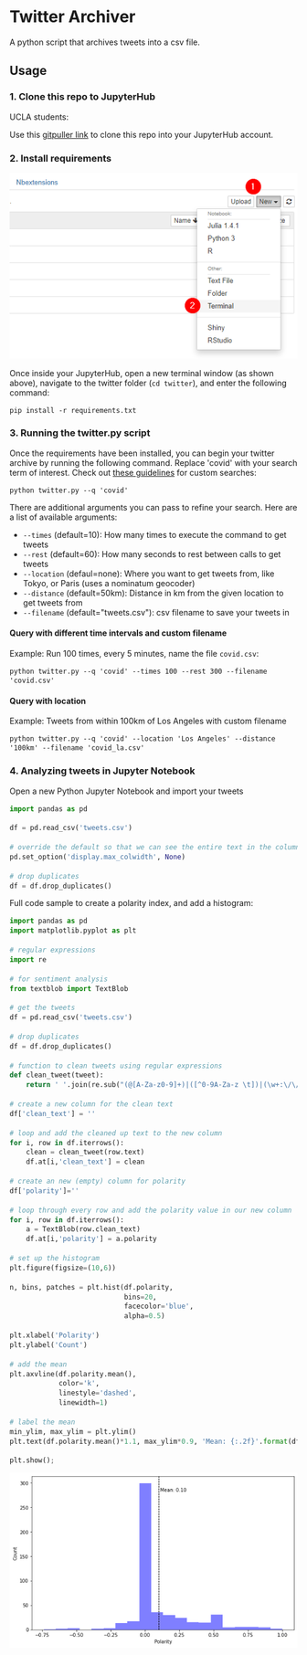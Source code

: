 # Twitter Archiver

A python script that archives tweets into a csv file.

## Usage

### 1. Clone this repo to JupyterHub

UCLA students:

Use this [gitpuller link](https://jupyter.idre.ucla.edu/hub/user-redirect/git-pull?repo=https%3A%2F%2Fgithub.com%2Fyohman%2Ftwitter&urlpath=tree%2Ftwitter%2F&branch=main) to clone this repo into your JupyterHub account.

### 2. Install requirements

![terminal](images/terminal.png)

Once inside your JupyterHub, open a new terminal window (as shown above), navigate to the twitter folder (`cd twitter`), and enter the following command:

```
pip install -r requirements.txt
```
### 3. Running the twitter.py script

Once the requirements have been installed, you can begin your twitter archive by running the following command. Replace 'covid' with your search term of interest. Check out [these guidelines](https://developer.twitter.com/en/docs/twitter-api/v1/rules-and-filtering/search-operators) for custom searches:

```console
python twitter.py --q 'covid'
```

There are additional arguments you can pass to refine your search. Here are a list of available arguments:

- `--times` (default=10): How many times to execute the command to get tweets
- `--rest` (default=60): How many seconds to rest between calls to get tweets
- `--location` (defaul=none): Where you want to get tweets from, like Tokyo, or Paris (uses a nominatum geocoder)
- `--distance` (default=50km): Distance in km from the given location to get tweets from
- `--filename` (default="tweets.csv"): csv filename to save your tweets in

#### Query with different time intervals and custom filename

Example: Run 100 times, every 5 minutes, name the file `covid.csv`:

```console
python twitter.py --q 'covid' --times 100 --rest 300 --filename 'covid.csv'
```

#### Query with location

Example: Tweets from within 100km of Los Angeles with custom filename

```console
python twitter.py --q 'covid' --location 'Los Angeles' --distance '100km' --filename 'covid_la.csv'
```

### 4. Analyzing tweets in Jupyter Notebook

Open a new Python Jupyter Notebook and import your tweets

```python
import pandas as pd

df = pd.read_csv('tweets.csv')

# override the default so that we can see the entire text in the column
pd.set_option('display.max_colwidth', None)

# drop duplicates
df = df.drop_duplicates()

```

Full code sample to create a polarity index, and add a histogram:

```python
import pandas as pd
import matplotlib.pyplot as plt

# regular expressions
import re

# for sentiment analysis
from textblob import TextBlob

# get the tweets
df = pd.read_csv('tweets.csv')

# drop duplicates
df = df.drop_duplicates()

# function to clean tweets using regular expressions
def clean_tweet(tweet):
    return ' '.join(re.sub("(@[A-Za-z0-9]+)|([^0-9A-Za-z \t])|(\w+:\/\/\S+)", "", tweet).split())

# create a new column for the clean text
df['clean_text'] = ''

# loop and add the cleaned up text to the new column
for i, row in df.iterrows():
    clean = clean_tweet(row.text)
    df.at[i,'clean_text'] = clean
    
# create an new (empty) column for polarity
df['polarity']=''

# loop through every row and add the polarity value in our new column
for i, row in df.iterrows():
    a = TextBlob(row.clean_text)
    df.at[i,'polarity'] = a.polarity

# set up the histogram
plt.figure(figsize=(10,6))

n, bins, patches = plt.hist(df.polarity, 
                            bins=20, 
                            facecolor='blue', 
                            alpha=0.5)

plt.xlabel('Polarity')
plt.ylabel('Count')

# add the mean
plt.axvline(df.polarity.mean(), 
            color='k', 
            linestyle='dashed', 
            linewidth=1)

# label the mean
min_ylim, max_ylim = plt.ylim()
plt.text(df.polarity.mean()*1.1, max_ylim*0.9, 'Mean: {:.2f}'.format(df.polarity.mean()))

plt.show();
```
![polarity](images/polarity.png)
